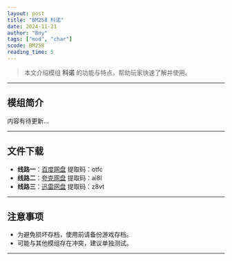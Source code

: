 ```yaml
---
layout: post
title: "BM258 科诺"
date: 2024-11-21
author: "Bny"
tags: ["mod", "char"]
scode: BM258
reading_time: 5
---
```


> 本文介绍模组 **科诺** 的功能与特点，帮助玩家快速了解并使用。

---

## 模组简介

内容有待更新...

---


## 文件下载
- **线路一**：[百度网盘](https://pan.baidu.com/s/1CzuG2immnCyKlxVLSctBVA?pwd=otfc)  提取码：otfc  
- **线路二**：[夸克网盘](https://pan.quark.cn/s/f72f47bc25bd?pwd=ai8l)  提取码：ai8l  
- **线路三**：[迅雷网盘](https://pan.xunlei.com/s/VOCCbQuhFJhfcq0_ijHSiuEuA1?pwd=z8vt)  提取码：z8vt  

---

## 注意事项
- 为避免损坏存档，使用前请备份游戏存档。
- 可能与其他模组存在冲突，建议单独测试。

---

